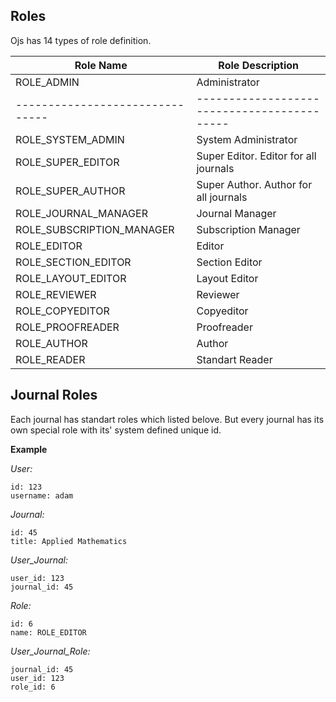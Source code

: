 Roles
-----

Ojs has 14 types of role definition.


| Role Name 					| Role Description							|
|-------------------------------|-------------------------------------------|
| ROLE_ADMIN 					| Administrator								|
|-------------------------------|-------------------------------------------|
| ROLE_SYSTEM_ADMIN				| System Administrator						|
| ROLE_SUPER_EDITOR			 	| Super Editor. Editor for all journals		|
| ROLE_SUPER_AUTHOR			 	| Super Author. Author for all journals		|
| ROLE_JOURNAL_MANAGER		 	| Journal Manager 							|
| ROLE_SUBSCRIPTION_MANAGER	 	| Subscription Manager 						|
| ROLE_EDITOR 				 	| Editor 									|
| ROLE_SECTION_EDITOR			| Section Editor 							|
| ROLE_LAYOUT_EDITOR			| Layout Editor 							|
| ROLE_REVIEWER				 	| Reviewer 									|
| ROLE_COPYEDITOR 			 	| Copyeditor 								|
| ROLE_PROOFREADER			 	| Proofreader 								|
| ROLE_AUTHOR 				 	| Author 									|
| ROLE_READER 				 	| Standart Reader 							|


Journal Roles
-------------

Each journal has standart roles which listed belove. But every journal has its own special role with its' system defined unique id.

**Example**

*User:*

    id: 123
    username: adam

*Journal:* 

    id: 45
    title: Applied Mathematics

*User_Journal:*

    user_id: 123
    journal_id: 45

*Role:*

    id: 6
    name: ROLE_EDITOR



*User_Journal_Role:*

    journal_id: 45
    user_id: 123
    role_id: 6 